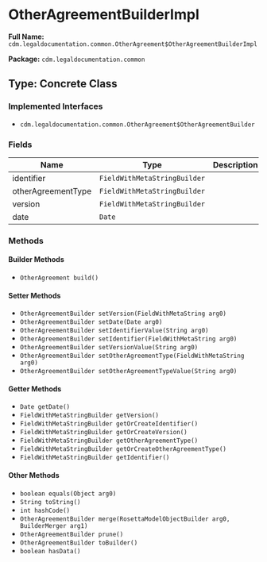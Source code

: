 # OtherAgreementBuilderImpl

**Full Name:** `cdm.legaldocumentation.common.OtherAgreement$OtherAgreementBuilderImpl`

**Package:** `cdm.legaldocumentation.common`

## Type: Concrete Class

### Implemented Interfaces

- `cdm.legaldocumentation.common.OtherAgreement$OtherAgreementBuilder`

### Fields

| Name | Type | Description |
|------|------|-------------|
| identifier | `FieldWithMetaStringBuilder` |  |
| otherAgreementType | `FieldWithMetaStringBuilder` |  |
| version | `FieldWithMetaStringBuilder` |  |
| date | `Date` |  |

### Methods

#### Builder Methods

- `OtherAgreement build()`

#### Setter Methods

- `OtherAgreementBuilder setVersion(FieldWithMetaString arg0)`
- `OtherAgreementBuilder setDate(Date arg0)`
- `OtherAgreementBuilder setIdentifierValue(String arg0)`
- `OtherAgreementBuilder setIdentifier(FieldWithMetaString arg0)`
- `OtherAgreementBuilder setVersionValue(String arg0)`
- `OtherAgreementBuilder setOtherAgreementType(FieldWithMetaString arg0)`
- `OtherAgreementBuilder setOtherAgreementTypeValue(String arg0)`

#### Getter Methods

- `Date getDate()`
- `FieldWithMetaStringBuilder getVersion()`
- `FieldWithMetaStringBuilder getOrCreateIdentifier()`
- `FieldWithMetaStringBuilder getOrCreateVersion()`
- `FieldWithMetaStringBuilder getOtherAgreementType()`
- `FieldWithMetaStringBuilder getOrCreateOtherAgreementType()`
- `FieldWithMetaStringBuilder getIdentifier()`

#### Other Methods

- `boolean equals(Object arg0)`
- `String toString()`
- `int hashCode()`
- `OtherAgreementBuilder merge(RosettaModelObjectBuilder arg0, BuilderMerger arg1)`
- `OtherAgreementBuilder prune()`
- `OtherAgreementBuilder toBuilder()`
- `boolean hasData()`


